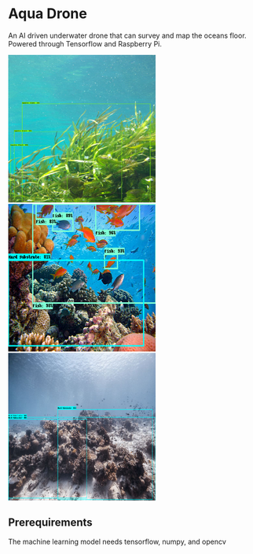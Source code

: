# Aqua Drone
An AI driven underwater drone that can survey and map the oceans floor. Powered through Tensorflow and Raspberry Pi.

<p float="left">
    <img src="Website\Aquadrone\images\home\aq_web.png" width="300" height="300">
    <img src="Website\Aquadrone\images\home\hs&fish.png" width="300" height="300">
    <img src="Website\Aquadrone\images\home\hs_web.png" width="300" height="300">
</p>


## Prerequirements
The machine learning model needs tensorflow, numpy, and opencv
